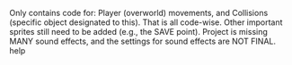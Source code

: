 Only contains code for:
Player (overworld) movements, and Collisions (specific object designated to this).
That is all code-wise.
Other important sprites still need to be added (e.g., the SAVE point).
Project is missing MANY sound effects, and the settings for sound effects are NOT FINAL.
help
